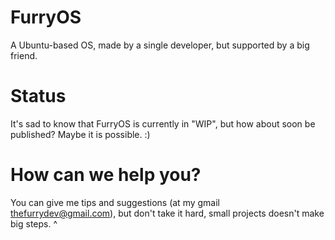 # FurryOS
A Ubuntu-based OS, made by a single developer, but supported by a big friend.

# Status
It's sad to know that FurryOS is currently in "WIP", but how about soon be published? Maybe it is possible. :)

# How can we help you?
You can give me tips and suggestions (at my gmail thefurrydev@gmail.com), but don't take it hard, small projects doesn't make big steps. ^
